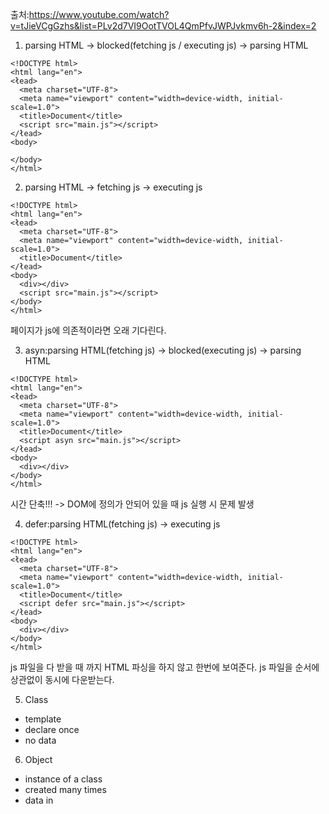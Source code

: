 출처:https://www.youtube.com/watch?v=tJieVCgGzhs&list=PLv2d7VI9OotTVOL4QmPfvJWPJvkmv6h-2&index=2

1. parsing HTML -> blocked(fetching js / executing js) -> parsing HTML
```
<!DOCTYPE html>
<html lang="en">
<łead>
  <meta charset="UTF-8">
  <meta name="viewport" content="width=device-width, initial-scale=1.0">
  <title>Document</title>
  <script src="main.js"></script>
</łead>
<body>
  
</body>
</html>
```


2. parsing HTML -> fetching js -> executing js
```
<!DOCTYPE html>
<html lang="en">
<łead>
  <meta charset="UTF-8">
  <meta name="viewport" content="width=device-width, initial-scale=1.0">
  <title>Document</title>
</łead>
<body>
  <div></div>
  <script src="main.js"></script>
</body>
</html>
```
페이지가 js에 의존적이라면 오래 기다린다.



3. asyn:parsing HTML(fetching js) -> blocked(executing js) -> parsing HTML
```
<!DOCTYPE html>
<html lang="en">
<łead>
  <meta charset="UTF-8">
  <meta name="viewport" content="width=device-width, initial-scale=1.0">
  <title>Document</title>
  <script asyn src="main.js"></script>
</łead>
<body>
  <div></div>
</body>
</html>
```

시간 단축!!! -> DOM에 정의가 안되어 있을 때 js 실행 시 문제 발생


4. defer:parsing HTML(fetching js) -> executing js
```
<!DOCTYPE html>
<html lang="en">
<łead>
  <meta charset="UTF-8">
  <meta name="viewport" content="width=device-width, initial-scale=1.0">
  <title>Document</title>
  <script defer src="main.js"></script>
</łead>
<body>
  <div></div>
</body>
</html>
```

js 파일을 다 받을 때 까지 HTML 파싱을 하지 않고 한번에 보여준다.
js 파일을 순서에 상관없이 동시에 다운받는다. 



5. Class
- template
- declare once
- no data


6. Object
- instance of a class
- created many times
- data in